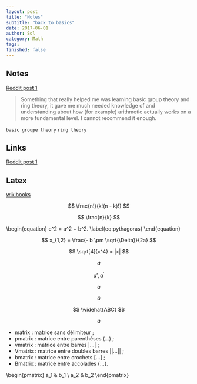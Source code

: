 ```yaml
---
layout: post
title: "Notes"
subtitle: "back to basics"
date: 2017-06-01
author: Sol
category: Math
tags: 
finished: false
---
```


## Notes
[Reddit post 1](https://www.reddit.com/r/math/comments/38tcj3/would_it_be_beneficial_to_relearn_math_from_the/)

> Something that really helped me was learning basic group theory and ring theory, it gave me much needed knowledge of and understanding about how (for example) arithmetic actually works on a more fundamental level. I cannot recommend it enough. 

`basic groupe theory`
`ring theory`



## Links
[Reddit post 1](https://www.reddit.com/r/math/comments/38tcj3/would_it_be_beneficial_to_relearn_math_from_the/)


## Latex
[wikibooks](https://fr.wikibooks.org/wiki/LaTeX/%C3%89crire_des_math%C3%A9matiques)

 $$ \frac{n!}{k!(n - k)!} $$

 $$ \frac{n}{k} $$

 \begin{equation} 
    c^2 = a^2 + b^2.
    \label{eq:pythagoras}
\end{equation}

$$ x_{1,2} = \frac{- b \pm \sqrt{\Delta}}{2a} $$

$$ \sqrt[4]{x^4} = |x| $$

$$  \acute{a} 	 $$

$$  a', a^\prime  $$

$$  \grave{a}  $$

$$  \hat{a}  $$

$$  \widehat{ABC} $$

$$  \tilde{a} $$


* matrix : matrice sans délimiteur ;
* pmatrix : matrice entre parenthèses (…) ;
* vmatrix : matrice entre barres |…| ;
* Vmatrix : matrice entre doubles barres ||…|| ;
* bmatrix : matrice entre crochets […] ;
* Bmatrix : matrice entre accolades {…}.



\begin{pmatrix}
   a_1 & b_1 \\
   a_2 & b_2 
\end{pmatrix}
